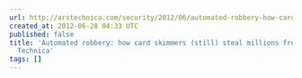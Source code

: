 ```yaml
---
url: http://arstechnica.com/security/2012/06/automated-robbery-how-card-skimmers-still-steal-millions-from-banks/
created_at: 2012-06-28 04:33 UTC
published: false
title: 'Automated robbery: how card skimmers (still) steal millions from banks | Ars
  Technica'
tags: []
---
```



